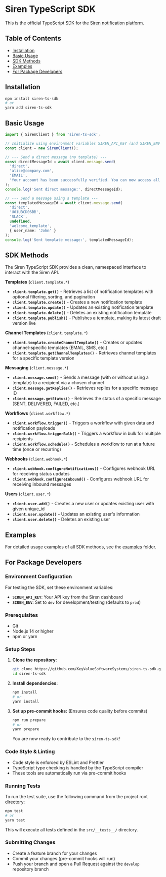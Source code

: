 # Siren TypeScript SDK

This is the official TypeScript SDK for the [Siren notification platform](https://docs.trysiren.io).

## Table of Contents

- [Installation](#installation)
- [Basic Usage](#basic-usage)
- [SDK Methods](#sdk-methods)
- [Examples](#examples)
- [For Package Developers](#for-package-developers)

## Installation

```bash
npm install siren-ts-sdk
# or
yarn add siren-ts-sdk
```

## Basic Usage

```typescript
import { SirenClient } from 'siren-ts-sdk';

// Initialize using environment variables SIREN_API_KEY (and SIREN_ENV if available)
const client = new SirenClient();

// --- Send a direct message (no template) ---
const directMessageId = await client.message.send(
  'direct',
  'alice@company.com',
  'EMAIL',
  'Your account has been successfully verified. You can now access all features.'
);
console.log('Sent direct message:', directMessageId);

// --- Send a message using a template ---
const templatedMessageId = await client.message.send(
  'direct',            
  'U01UBCD06BB',       
  'SLACK',             
  undefined,           
  'welcome_template',  
  { user_name: 'John' }
);
console.log('Sent template message:', templatedMessageId);
```

## SDK Methods

The Siren TypeScript SDK provides a clean, namespaced interface to interact with the Siren API.

**Templates** (`client.template.*`)
- **`client.template.get()`** - Retrieves a list of notification templates with optional filtering, sorting, and pagination
- **`client.template.create()`** - Creates a new notification template
- **`client.template.update()`** - Updates an existing notification template
- **`client.template.delete()`** - Deletes an existing notification template
- **`client.template.publish()`** - Publishes a template, making its latest draft version live

**Channel Templates** (`client.template.*`)
- **`client.template.createChannelTemplate()`** - Creates or updates channel-specific templates (EMAIL, SMS, etc.)
- **`client.template.getChannelTemplates()`** - Retrieves channel templates for a specific template version

**Messaging** (`client.message.*`)
- **`client.message.send()`** - Sends a message (with or without using a template) to a recipient via a chosen channel
- **`client.message.getReplies()`** - Retrieves replies for a specific message ID
- **`client.message.getStatus()`** - Retrieves the status of a specific message (SENT, DELIVERED, FAILED, etc.)

**Workflows** (`client.workflow.*`)
- **`client.workflow.trigger()`** - Triggers a workflow with given data and notification payloads
- **`client.workflow.triggerBulk()`** - Triggers a workflow in bulk for multiple recipients
- **`client.workflow.schedule()`** - Schedules a workflow to run at a future time (once or recurring)

**Webhooks** (`client.webhook.*`)
- **`client.webhook.configureNotifications()`** - Configures webhook URL for receiving status updates
- **`client.webhook.configureInbound()`** - Configures webhook URL for receiving inbound messages

**Users** (`client.user.*`)
- **`client.user.add()`** - Creates a new user or updates existing user with given unique_id
- **`client.user.update()`** - Updates an existing user's information
- **`client.user.delete()`** - Deletes an existing user

## Examples

For detailed usage examples of all SDK methods, see the [examples](./examples/) folder.

## For Package Developers

### Environment Configuration

For testing the SDK, set these environment variables:

- **`SIREN_API_KEY`**: Your API key from the Siren dashboard
- **`SIREN_ENV`**: Set to `dev` for development/testing (defaults to `prod`)

### Prerequisites

*   Git
*   Node.js 14 or higher
*   npm or yarn

### Setup Steps

1.  **Clone the repository:**
    ```bash
    git clone https://github.com/KeyValueSoftwareSystems/siren-ts-sdk.git
    cd siren-ts-sdk
    ```

2.  **Install dependencies:**
    ```bash
    npm install
    # or
    yarn install
    ```

3.  **Set up pre-commit hooks:**
    (Ensures code quality before commits)
    ```bash
    npm run prepare
    # or
    yarn prepare
    ```

    You are now ready to contribute to the `siren-ts-sdk`!

### Code Style & Linting

*   Code style is enforced by ESLint and Prettier
*   TypeScript type checking is handled by the TypeScript compiler
*   These tools are automatically run via pre-commit hooks

### Running Tests

To run the test suite, use the following command from the project root directory:

```bash
npm test
# or
yarn test
```

This will execute all tests defined in the `src/__tests__/` directory.

### Submitting Changes

*   Create a feature branch for your changes
*   Commit your changes (pre-commit hooks will run)
*   Push your branch and open a Pull Request against the `develop` repository branch 